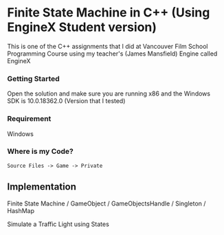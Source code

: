 # Finite State Machine in C++ (Using EngineX Student version)

This is one of the C++ assignments that I did at Vancouver Film School Programming Course using my teacher's (James Mansfield) Engine called EngineX

### Getting Started

Open the solution and make sure you are running x86 and the Windows SDK is 10.0.18362.0 (Version that I tested)

### Requirement

Windows

### Where is my Code?

```
Source Files -> Game -> Private
```

## Implementation 

Finite State Machine / GameObject / GameObjectsHandle / Singleton / HashMap

Simulate a Traffic Light using States
